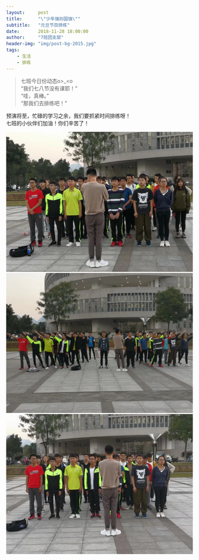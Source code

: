 ```yaml
---
layout:     post
title:      "\"少年强则国强\""
subtitle:   "元旦节目排练"
date:       2018-11-28 18:00:00
author:     "7班团支部"
header-img: "img/post-bg-2015.jpg"
tags:
    - 生活
    - 排练
---
```


>七班今日份动态o>_<o   
  “我们七八节没有课耶！”   
   “哇，真棒。”   
   “那我们去排练吧！”   

预演将至，忙碌的学习之余，我们要抓紧时间排练呀！   
    七班的小伙伴们加油！你们辛苦了！<br>
 
 ![](/img/in-post/post-rehearse-01.jpeg)
 ![](/img/in-post/post-rehearse-02.jpeg)
 ![](/img/in-post/post-rehearse-03.jpeg)






